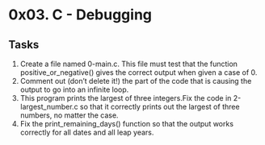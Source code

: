 # 0x03. C - Debugging
## Tasks

1. Create a file named 0-main.c. This file must test that the function positive_or_negative() gives the correct output when given a case of 0.
2. Comment out (don’t delete it!) the part of the code that is causing the output to go into an infinite loop.
3. This program prints the largest of three integers.Fix the code in 2-largest_number.c so that it correctly prints out the largest of three numbers, no matter the case.
4. Fix the print_remaining_days() function so that the output works correctly for all dates and all leap years.
